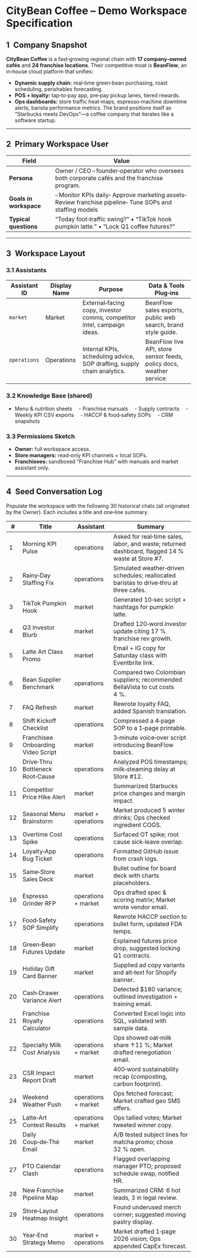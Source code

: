 # CityBean Coffee – Demo Workspace Specification

## 1 Company Snapshot

**CityBean Coffee** is a fast‑growing regional chain with **17 company‑owned cafés** and **24 franchise locations**. Their competitive moat is **BeanFlow**, an in‑house cloud platform that unifies:

* **Dynamic supply chain:** real‑time green‑bean purchasing, roast scheduling, perishables forecasting.
* **POS + loyalty:** tap‑to‑pay app, pre‑pay pickup lanes, tiered rewards.
* **Ops dashboards:** store traffic heat‑maps, espresso‑machine downtime alerts, barista performance metrics.
  The brand positions itself as “Starbucks meets DevOps”—a coffee company that iterates like a software startup.

---

## 2 Primary Workspace User

| Field                  | Value                                                                                                    |
| ---------------------- | -------------------------------------------------------------------------------------------------------- |
| **Persona**            | Owner / CEO – founder‑operator who oversees both corporate cafés and the franchise program.              |
| **Goals in workspace** | ‑ Monitor KPIs daily‑ Approve marketing assets‑ Review franchise pipeline‑ Tune SOPs and staffing models |
| **Typical questions**  | “Today foot‑traffic swing?” • “TikTok hook pumpkin latte.” • “Lock Q1 coffee futures?”                   |

---

## 3 Workspace Layout

### 3.1 Assistants

| Assistant ID | Display Name | Purpose                                                                 | Data & Tools Plug‑ins                                                |
| ------------ | ------------ | ----------------------------------------------------------------------- | -------------------------------------------------------------------- |
| `market`     | Market       | External‑facing copy, investor comms, competitor intel, campaign ideas. | BeanFlow sales exports, public web search, brand style guide.        |
| `operations` | Operations   | Internal KPIs, scheduling advice, SOP drafting, supply chain analytics. | BeanFlow live API, store sensor feeds, policy docs, weather service. |

### 3.2 Knowledge Base (shared)

* Menu & nutrition sheets  - Franchise manuals  - Supply contracts  - Weekly KPI CSV exports  - HACCP & food‑safety SOPs  - CRM snapshots

### 3.3 Permissions Sketch

* **Owner:** full workspace access.
* **Store managers:** read‑only KPI channels + local SOPs.
* **Franchisees:** sandboxed “Franchise Hub” with manuals and market assistant only.

---

## 4 Seed Conversation Log

Populate the workspace with the following 30 historical chats (all originated by the Owner). Each includes a title and one‑line summary.

| #  | Title                              | Assistant           | Summary                                                                                          |
| -- | ---------------------------------- | ------------------- | ------------------------------------------------------------------------------------------------ |
| 1  | Morning KPI Pulse                  | operations          | Asked for real‑time sales, labor, and waste; returned dashboard, flagged 14 % waste at Store #7. |
| 2  | Rainy‑Day Staffing Fix             | operations          | Simulated weather‑driven schedules; reallocated baristas to drive‑thru at three cafés.           |
| 3  | TikTok Pumpkin Hook                | market              | Generated 10‑sec script + hashtags for pumpkin latte.                                            |
| 4  | Q3 Investor Blurb                  | market              | Drafted 120‑word investor update citing 17 % franchise rev growth.                               |
| 5  | Latte Art Class Promo              | market              | Email + IG copy for Saturday class with Eventbrite link.                                         |
| 6  | Bean Supplier Benchmark            | operations          | Compared two Colombian suppliers; recommended BellaVista to cut costs 4 %.                       |
| 7  | FAQ Refresh                        | market              | Rewrote loyalty FAQ, added Spanish translation.                                                  |
| 8  | Shift Kickoff Checklist            | operations          | Compressed a 4‑page SOP to a 1‑page printable.                                                   |
| 9  | Franchisee Onboarding Video Script | market              | 3‑minute voice‑over script introducing BeanFlow basics.                                          |
| 10 | Drive‑Thru Bottleneck Root‑Cause   | operations          | Analyzed POS timestamps; milk‑steaming delay at Store #12.                                       |
| 11 | Competitor Price Hike Alert        | market              | Summarized Starbucks price changes and margin impact.                                            |
| 12 | Seasonal Menu Brainstorm           | market + operations | Market produced 5 winter drinks; Ops checked ingredient COGS.                                    |
| 13 | Overtime Cost Spike                | operations          | Surfaced OT spike; root cause sick‑leave overlap.                                                |
| 14 | Loyalty‑App Bug Ticket             | operations          | Formatted GitHub issue from crash logs.                                                          |
| 15 | Same‑Store Sales Deck              | market              | Bullet outline for board deck with charts placeholders.                                          |
| 16 | Espresso Grinder RFP               | operations + market | Ops drafted spec & scoring matrix; Market wrote vendor email.                                    |
| 17 | Food‑Safety SOP Simplify           | operations          | Rewrote HACCP section to bullet form, updated FDA temps.                                         |
| 18 | Green‑Bean Futures Update          | market              | Explained futures price drop, suggested locking Q1 contracts.                                    |
| 19 | Holiday Gift Card Banner           | market              | Supplied ad copy variants and alt‑text for Shopify banner.                                       |
| 20 | Cash‑Drawer Variance Alert         | operations          | Detected \$180 variance; outlined investigation + training email.                                |
| 21 | Franchise Royalty Calculator       | operations          | Converted Excel logic into SQL, validated with sample data.                                      |
| 22 | Specialty Milk Cost Analysis       | operations + market | Ops showed oat‑milk share ↑11 %; Market drafted renegotiation email.                             |
| 23 | CSR Impact Report Draft            | market              | 400‑word sustainability recap (composting, carbon footprint).                                    |
| 24 | Weekend Weather Push               | operations + market | Ops fetched forecast; Market crafted geo SMS offers.                                             |
| 25 | Latte‑Art Contest Results          | operations + market | Ops tallied votes; Market tweeted winner copy.                                                   |
| 26 | Daily Coup‑de‑Thé Email            | market              | A/B tested subject lines for matcha promo; chose 32 % open.                                      |
| 27 | PTO Calendar Clash                 | operations          | Flagged overlapping manager PTO; proposed schedule swap, notified HR.                            |
| 28 | New Franchise Pipeline Map         | market              | Summarized CRM: 6 hot leads, 3 in legal review.                                                  |
| 29 | Store‑Layout Heatmap Insight       | operations          | Found underused merch corner; suggested moving pastry display.                                   |
| 30 | Year‑End Strategy Memo             | market + operations | Market drafted 1‑page 2026 vision; Ops appended CapEx forecast.                                  |

